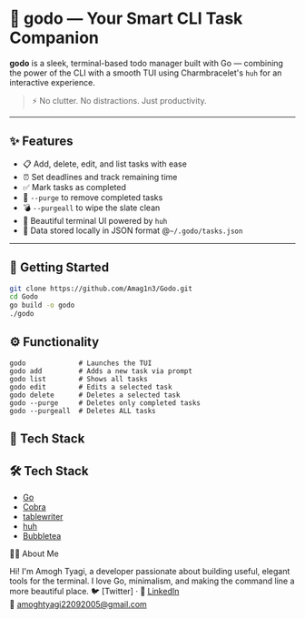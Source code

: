 # 🧠 godo — Your Smart CLI Task Companion

**godo** is a sleek, terminal-based todo manager built with Go — combining the power of the CLI with a smooth TUI using Charmbracelet's `huh` for an interactive experience.

> ⚡ No clutter. No distractions. Just productivity.

---

## ✨ Features

- 📋 Add, delete, edit, and list tasks with ease
- ⏰ Set deadlines and track remaining time
- ✅ Mark tasks as completed
- 🧹 `--purge` to remove completed tasks
- 💣 `--purgeall` to wipe the slate clean
- 🎨 Beautiful terminal UI powered by `huh`
- 💾 Data stored locally in JSON format @`~/.godo/tasks.json`

---

## 🚀 Getting Started

```bash
git clone https://github.com/Amag1n3/Godo.git
cd Godo
go build -o godo
./godo
```


## ⚙️ Functionality
```
godo             # Launches the TUI
godo add         # Adds a new task via prompt
godo list        # Shows all tasks
godo edit        # Edits a selected task
godo delete      # Deletes a selected task
godo --purge     # Deletes only completed tasks
godo --purgeall  # Deletes ALL tasks
```

## 🔧 Tech Stack
## 🛠️ Tech Stack

- [Go](https://golang.org/)
- [Cobra](https://github.com/spf13/cobra)
- [tablewriter](https://github.com/olekukonko/tablewriter)
- [huh](https://github.com/charmbracelet/huh)
- [Bubbletea](https://github.com/charmbracelet/bubbletea)


🧑‍💻 About Me

Hi! I'm Amogh Tyagi, a developer passionate about building useful, elegant tools for the terminal. I love Go, minimalism, and making the command line a more beautiful place.
🐦 [Twitter] · 
💼 [LinkedIn](https://www.linkedin.com/in/amogh-tyagi-9b9012320/)  
📧 [amoghtyagi22092005@gmail.com](mailto:amoghtyagi22092005@gmail.com)
